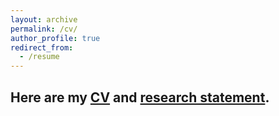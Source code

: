 ```yaml
---
layout: archive
permalink: /cv/
author_profile: true
redirect_from:
  - /resume
---
```


## Here are my [CV](../assets/CV%20of%20Xianglong%20Song.pdf) and [research statement](../assets/RS%20of%20Xianglong%20Song.pdf).
